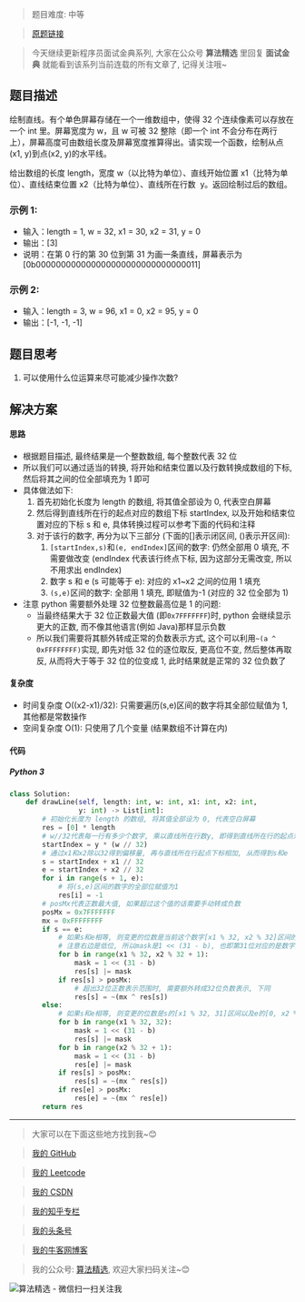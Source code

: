 > 题目难度: 中等

> [原题链接](https://leetcode-cn.com/problems/draw-line-lcci/)

> 今天继续更新程序员面试金典系列, 大家在公众号 **算法精选** 里回复 **面试金典** 就能看到该系列当前连载的所有文章了, 记得关注哦~

## 题目描述

绘制直线。有个单色屏幕存储在一个一维数组中，使得 32 个连续像素可以存放在一个 int 里。屏幕宽度为 w，且 w 可被 32 整除（即一个 int 不会分布在两行上），屏幕高度可由数组长度及屏幕宽度推算得出。请实现一个函数，绘制从点(x1, y)到点(x2, y)的水平线。

给出数组的长度 length，宽度 w（以比特为单位）、直线开始位置 x1（比特为单位）、直线结束位置 x2（比特为单位）、直线所在行数  y。返回绘制过后的数组。

### 示例 1:

- 输入：length = 1, w = 32, x1 = 30, x2 = 31, y = 0
- 输出：[3]
- 说明：在第 0 行的第 30 位到第 31 为画一条直线，屏幕表示为[0b000000000000000000000000000000011]

### 示例 2:

- 输入：length = 3, w = 96, x1 = 0, x2 = 95, y = 0
- 输出：[-1, -1, -1]

## 题目思考

1. 可以使用什么位运算来尽可能减少操作次数?

## 解决方案

#### 思路

- 根据题目描述, 最终结果是一个整数数组, 每个整数代表 32 位
- 所以我们可以通过适当的转换, 将开始和结束位置以及行数转换成数组的下标, 然后将其之间的位全部填充为 1 即可
- 具体做法如下:
  1. 首先初始化长度为 length 的数组, 将其值全部设为 0, 代表空白屏幕
  2. 然后得到直线所在行的起点对应的数组下标 startIndex, 以及开始和结束位置对应的下标 s 和 e, 具体转换过程可以参考下面的代码和注释
  3. 对于该行的数字, 再分为以下三部分 (下面的[]表示闭区间, ()表示开区间):
     1. `[startIndex,s)`和`(e, endIndex]`区间的数字: 仍然全部用 0 填充, 不需要做改变 (endIndex 代表该行终点下标, 因为这部分无需改变, 所以不用求出 endIndex)
     2. 数字 s 和 e (s 可能等于 e): 对应的 x1~x2 之间的位用 1 填充
     3. `(s,e)`区间的数字: 全部用 1 填充, 即赋值为-1 (对应的 32 位全部为 1)
- 注意 python 需要额外处理 32 位整数最高位是 1 的问题:
  - 当最终结果大于 32 位正数最大值 (即`0x7FFFFFFF`)时, python 会继续显示更大的正数, 而不像其他语言(例如 Java)那样显示负数
  - 所以我们需要将其额外转成正常的负数表示方式, 这个可以利用`~(a ^ 0xFFFFFFFF)`实现, 即先对低 32 位的逐位取反, 更高位不变, 然后整体再取反, 从而将大于等于 32 位的位变成 1, 此时结果就是正常的 32 位负数了

#### 复杂度

- 时间复杂度 O((x2-x1)/32): 只需要遍历(s,e)区间的数字将其全部位赋值为 1, 其他都是常数操作
- 空间复杂度 O(1): 只使用了几个变量 (结果数组不计算在内)

#### 代码

##### Python 3

```python
class Solution:
    def drawLine(self, length: int, w: int, x1: int, x2: int,
                 y: int) -> List[int]:
        # 初始化长度为 length 的数组, 将其值全部设为 0, 代表空白屏幕
        res = [0] * length
        # w//32代表每一行有多少个数字, 乘以直线所在行数y, 即得到直线所在行的起点对应的数组下标
        startIndex = y * (w // 32)
        # 通过x1和x2除以32得到偏移量, 再与直线所在行起点下标相加, 从而得到s和e
        s = startIndex + x1 // 32
        e = startIndex + x2 // 32
        for i in range(s + 1, e):
            # 将(s,e)区间的数字的全部位赋值为1
            res[i] = -1
        # posMx代表正数最大值, 如果超过这个值的话需要手动转成负数
        posMx = 0x7FFFFFFF
        mx = 0xFFFFFFFF
        if s == e:
            # 如果s和e相等, 则变更的位数是当前这个数字[x1 % 32, x2 % 32]区间的位
            # 注意右边是低位, 所以mask是1 << (31 - b), 也即第31位对应的是数字1, 下同
            for b in range(x1 % 32, x2 % 32 + 1):
                mask = 1 << (31 - b)
                res[s] |= mask
            if res[s] > posMx:
                # 超出32位正数表示范围时, 需要额外转成32位负数表示, 下同
                res[s] = ~(mx ^ res[s])
        else:
            # 如果s和e相等, 则变更的位数是s的[x1 % 32, 31]区间以及e的[0, x2 % 32]的位
            for b in range(x1 % 32, 32):
                mask = 1 << (31 - b)
                res[s] |= mask
            for b in range(x2 % 32 + 1):
                mask = 1 << (31 - b)
                res[e] |= mask
            if res[s] > posMx:
                res[s] = ~(mx ^ res[s])
            if res[e] > posMx:
                res[e] = ~(mx ^ res[e])
        return res
```

---

> 大家可以在下面这些地方找到我~😊

> [我的 GitHub](https://github.com/zjulyx)

> [我的 Leetcode](https://leetcode-cn.com/u/suibianfahui/)

> [我的 CSDN](https://me.csdn.net/zjulyx1993)

> [我的知乎专栏](https://zhuanlan.zhihu.com/c_1242508721932464128)

> [我的头条号](https://www.toutiao.com/c/user/1090304683804520/#mid=1671643017345028)

> [我的牛客网博客](https://blog.nowcoder.net/zjulyx)

> 我的公众号: [算法精选](https://mp.weixin.qq.com/s?__biz=MzA5MDk1MjI5MA==&mid=2247484158&idx=1&sn=90176bac32cf7af40e4074c721fd8a95&chksm=900285f3a7750ce5a068c9c9773781461819633f2fd60533732637ec9520c908371ebc218d49&scene=178&cur_album_id=1386231241346859009#rd), 欢迎大家扫码关注~😊

![算法精选 - 微信扫一扫关注我](https://pic1.zhimg.com/80/v2-7c988a7b35886df51596ef23616764ac_1440w.jpg)
